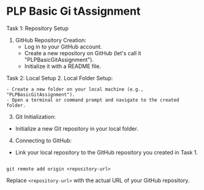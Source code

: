 # PLP Basic Gi tAssignment

Task 1: Repository Setup
1. GitHub Repository Creation:
    - Log in to your GitHub account.
    - Create a new repository on GitHub (let's call it "PLPBasicGitAssignment").
    - Initialize it with a README file.

Task 2: Local Setup
2. Local Folder Setup:

    - Create a new folder on your local machine (e.g., "PLPBasicGitAssignment").
    - Open a terminal or command prompt and navigate to the created folder.



3. Git Initialization:

  - Initialize a new Git repository in your local folder.



4. Connecting to GitHub:

  - Link your local repository to the GitHub repository you created in Task 1.

   ```

git remote add origin <repository-url>

   ```

   Replace `<repository-url>` with the actual URL of your GitHub repository.
